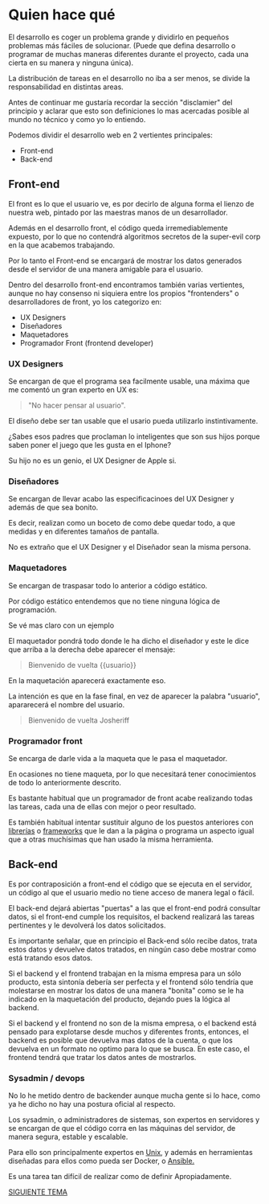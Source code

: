 # Quien hace qué
El desarrollo es coger un problema grande y dividirlo en pequeños problemas más fáciles de solucionar. (Puede que defina desarrollo o programar de muchas maneras diferentes durante el proyecto, cada una cierta en su manera y ninguna única).

La distribución de tareas en el desarrollo no iba a ser menos, se divide la responsabilidad en distintas areas.

Antes de continuar me gustaría recordar la sección "disclamier" del principio y aclarar que esto son definiciones lo mas acercadas posible al mundo no técnico y como yo lo entiendo.

Podemos dividir el desarrollo web en 2 vertientes principales:

- Front-end
- Back-end

## Front-end
El front es lo que el usuario ve, es por decirlo de alguna forma el lienzo de nuestra web, pintado por las maestras manos de un desarrollador.

Además en el desarrollo front, el código queda irremediablemente expuesto, por lo que no contendrá algoritmos secretos de la super-evil corp en la que acabemos trabajando.

Por lo tanto el Front-end se encargará de mostrar los datos generados desde el servidor de una manera amigable para el usuario.

Dentro del desarrollo front-end encontramos también varias vertientes, aunque no hay consenso ni siquiera entre los propios "frontenders" o desarrolladores de front, yo los categorizo en:

- UX Designers
- Diseñadores
- Maquetadores
- Programador Front (frontend developer)

### UX Designers
Se encargan de que el programa sea facilmente usable, una máxima que me comentó un gran experto en UX es: 

> "No hacer pensar al usuario".

El diseño debe ser tan usable que el usario pueda utilizarlo instintivamente.

¿Sabes esos padres que proclaman lo inteligentes que son sus hijos porque saben poner el juego que les gusta en el Iphone?

Su hijo no es un genio, el UX Designer de Apple si.

### Diseñadores
Se encargan de llevar acabo las especificacinoes del UX Designer y además de que sea bonito.

Es decir, realizan como un boceto de como debe quedar todo, a que medidas y en diferentes tamaños de pantalla.

No es extraño que el UX Designer y el Diseñador sean la misma persona.

### Maquetadores
Se encargan de traspasar todo lo anterior a código estático.

Por código estático entendemos que no tiene ninguna lógica de programación.

Se vé mas claro con un ejemplo

El maquetador pondrá todo donde le ha dicho el diseñador y este le dice que arriba a la derecha debe aparecer el mensaje:

> Bienvenido de vuelta {{usuario}}

En la maquetación aparecerá exactamente eso.

La intención es que en la fase final, en vez de aparecer la palabra "usuario", apararecerá el nombre del usuario.

> Bienvenido de vuelta Josheriff

### Programador front
Se encarga de darle vida a la maqueta que le pasa el maquetador.

En ocasiones no tiene maqueta, por lo que necesitará tener conocimientos de todo lo anteriormente descrito.

Es bastante habitual que un programador de front acabe realizando todas las tareas, cada una de ellas con mejor o peor resultado.

Es también habitual intentar sustituir alguno de los puestos anteriores con [librerías](./glosario.md#libreria) o [frameworks](./glosario.md#framework) que le dan a la página o programa un aspecto igual que a otras muchísimas que han usado la misma herramienta.

## Back-end

Es por contraposición a front-end el código que se ejecuta en el servidor, un código al que el usuario medio no tiene acceso de manera legal o fácil.

El back-end dejará abiertas "puertas" a las que el front-end podrá consultar datos, si el front-end cumple los requisitos, el backend realizará las tareas pertinentes y le devolverá los datos solicitados.

Es importante señalar, que en principio el Back-end sólo recibe datos, trata estos datos y devuelve datos tratados, en ningún caso debe mostrar como está tratando esos datos.

Si el backend y el frontend trabajan en la misma empresa para un sólo producto, esta sintonía debería ser perfecta y el frontend sólo tendría que molestarse en mostrar los datos de una manera "bonita" como se le ha indicado en la maquetación del producto, dejando pues la lógica al backend.

Si el backend y el frontend no son de la misma empresa, o el backend está pensado para explotarse desde muchos y diferentes fronts, entonces, el backend es posible que devuelva mas datos de la cuenta, o que los devuelva en un formato no optimo para lo que se busca. En este caso, el frontend tendrá que tratar los datos antes de mostrarlos.

### Sysadmin / devops

No lo he metido dentro de backender aunque mucha gente si lo hace, como ya he dicho no hay una postura oficial al respecto.

Los sysadmin, o administradores de sistemas, son expertos en servidores y se encargan de que el código corra en las máquinas del servidor, de manera segura, estable y escalable.

Para ello son principalmente expertos en [Unix](./glosario.md#unix), y además en herramientas diseñadas para ellos como pueda ser Docker, o [Ansible.](./glosario.md#ansible)

Es una tarea tan difícil de realizar como de definir Apropiadamente.

[SIGUIENTE TEMA](./social.md)